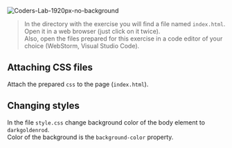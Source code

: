 ![Coders-Lab-1920px-no-background](https://user-images.githubusercontent.com/30623667/104709394-2cabee80-571f-11eb-9518-ea6a794e558e.png)


> In the directory with the exercise you will find a file named `index.html`. Open it in a web browser (just click on it twice).  
> Also, open the files prepared for this exercise in a code editor of your choice (WebStorm, Visual Studio Code).


## Attaching CSS files

Attach the prepared `css` to the page (`index.html`).


## Changing styles

In the file `style.css` change background color of the body element to `darkgoldenrod`.  
Color of the background is the `background-color` property.
